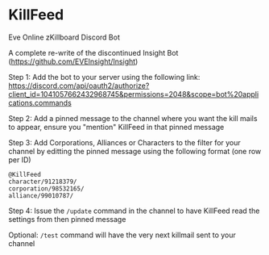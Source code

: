 # KillFeed
Eve Online zKillboard Discord Bot

A complete re-write of the discontinued Insight Bot (https://github.com/EVEInsight/Insight)

Step 1:
Add the bot to your server using the following link:
https://discord.com/api/oauth2/authorize?client_id=1041057662432968745&permissions=2048&scope=bot%20applications.commands

Step 2:
Add a pinned message to the channel where you want the kill mails to appear, ensure you "mention" KillFeed in that pinned message

Step 3:
Add Corporations, Alliances or Characters to the filter for your channel by editting the pinned message using the following format (one row per ID)
```
@KillFeed
character/91218379/
corporation/98532165/
alliance/99010787/
```

Step 4:
Issue the ```/update``` command in the channel to have KillFeed read the settings from then pinned message

Optional:
```/test``` command will have the very next killmail sent to your channel
